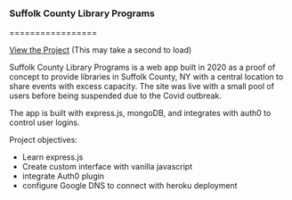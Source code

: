 ### Suffolk County Library Programs
=================

[View the Project](https://libproauth0.glitch.me/)  (This may take a second to load)

Suffolk County Library Programs is a web app built in 2020 as a proof of concept to provide libraries in Suffolk County, 
NY with a central location to share events with excess capacity.  The site was live with a small pool of users
before being suspended due to the Covid outbreak.  

The app is built with express.js, mongoDB, and integrates with auth0 to control user logins.  

Project objectives: 
* Learn express.js 
* Create custom interface with vanilla javascript
* integrate Auth0 plugin
* configure Google DNS to connect with heroku deployment
